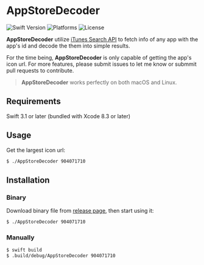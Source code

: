 # AppStoreDecoder

![Swift Version](https://img.shields.io/badge/Swift-3.0-orange.svg?style=flat)  ![Platforms](https://img.shields.io/badge/Platforms-OS%20X%20%7C%20Linux%20-lightgray.svg?style=flat)  ![License](https://img.shields.io/badge/License-Apache-lightgrey.svg?style=flat)

**AppStoreDecoder** utilize [iTunes Search API](https://affiliate.itunes.apple.com/resources/documentation/itunes-store-web-service-search-api/) to fetch info of any app with the app's id and decode the them into simple results.

For the time being, **AppStoreDecoder** is only capable of getting the app's icon url. For more features, please submit issues to let me know or submmit pull requests to contribute.

> **AppStoreDecoder** works perfectly on both macOS and Linux.

## Requirements

Swift 3.1 or later (bundled with Xcode 8.3 or later)

## Usage

Get the largest icon url: 

```bash
$ ./AppStoreDecoder 904071710
```

## Installation

### Binary

Download binary file from [release page](https://github.com/ShaneQi/AppStoreDecoder/releases), then start using it:

```bash
$ ./AppStoreDecoder 904071710
```

### Manually

```bash
$ swift build
$ .build/debug/AppStoreDecoder 904071710
```
